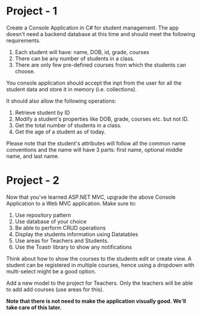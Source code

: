 # Project - 1
Create a Console Application in C# for student management. The app doesn't need a backend database at this time and should meet the following requirements.


1. Each student will have: name, DOB, id, grade, courses
2. There can be any number of students in a class.
3. There are only few pre-defined courses from which the students can choose.

You console application should accept the inpt from the user for all the student data and store it in memory (i.e. collections). 

It should also allow the following operations:

1. Retrieve student by ID
2. Modify a student's properties like DOB, grade, courses etc. but not ID.
3. Get the total number of students in a class.
4. Get the age of a student as of today.


Please note that the student's attributes will follow all the common name conventions and the name will have 3 parts: first name, optional middle name, and last name.

# Project - 2
Now that you've learned ASP.NET MVC, upgrade the above Console Application to a Web MVC application. Make sure to:
1. Use repository pattern
2. Use database of your choice
3. Be able to perform CRUD operations
4. Display the students information using Datatables
5. Use areas for Teachers and Students.
6. Use the Toastr library to show any notifications

Think about how to show the courses to the students edit or create view. A student can be registered in multiple courses, hence using a dropdown with multi-select might be a good option.

Add a new model to the project for Teachers. Only the teachers will be able to add add courses (use areas for this). 

**Note that there is not need to make the application visually good. We'll take care of this later.**
